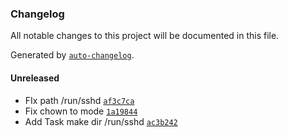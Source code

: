 ### Changelog
All notable changes to this project will be documented in this file.

Generated by [`auto-changelog`](https://github.com/CookPete/auto-changelog).

#### Unreleased
- FIx path /run/sshd [`af3c7ca`](https://gitlab.com/IsotrolSA/Guadalinfo/ansible-server-role/commit/af3c7ca7bd7d55c98da8884c096069da119f5844)
- Fix chown to mode [`1a19844`](https://gitlab.com/IsotrolSA/Guadalinfo/ansible-server-role/commit/1a19844cee117951244c4dfe634b22d038008263)
- Add Task make dir /run/sshd [`ac3b242`](https://gitlab.com/IsotrolSA/Guadalinfo/ansible-server-role/commit/ac3b242c457b581b75ffded9be8989ded8a143ef)

